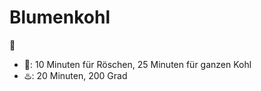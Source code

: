 # Blumenkohl
🥦

- 🍵: 10 Minuten für Röschen, 25 Minuten für ganzen Kohl
- ♨️: 20 Minuten, 200 Grad

